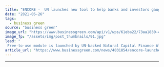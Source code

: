 ```yaml
---
title: "ENCORE -  UN launches new tool to help banks and investors gauge their exposure to biodiversity destruction"
date: "2021-05-26"
tags: 
  - business green
source: "business green"
image_url: "https://www.businessgreen.com/api/v1/wps/61eba22/73aa1830-42e4-4b5d-844c-125061e0cff2/5/iStock-867742386-185x114.jpg"
image_fp: "/assets/img/post_thumbnails/91.jpg"
lead: "
 Free-to-use module is launched by UN-backed Natural Capital Finance Alliance, as Green Finance Institute publishes recommendations for how UK finance can help develop a nature-positive economy ..."
article_url: "https://www.businessgreen.com/news/4031854/encore-launches-tool-help-banks-investors-gauge-exposure-biodiversity-destruction"
---
```


---
